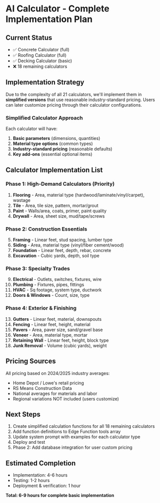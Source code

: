 # AI Calculator - Complete Implementation Plan

## Current Status
- ✅ Concrete Calculator (full)
- ✅ Roofing Calculator (full)
- ✅ Decking Calculator (basic)
- ❌ 18 remaining calculators

## Implementation Strategy

Due to the complexity of all 21 calculators, we'll implement them in **simplified versions** that use reasonable industry-standard pricing. Users can later customize pricing through their calculator configurations.

### Simplified Calculator Approach
Each calculator will have:
1. **Basic parameters** (dimensions, quantities)
2. **Material type options** (common types)
3. **Industry-standard pricing** (reasonable defaults)
4. **Key add-ons** (essential optional items)

## Calculator Implementation List

### Phase 1: High-Demand Calculators (Priority)
1. **Flooring** - Area, material type (hardwood/laminate/vinyl/carpet), wastage
2. **Tile** - Area, tile size, pattern, mortar/grout
3. **Paint** - Walls/area, coats, primer, paint quality
4. **Drywall** - Area, sheet size, mud/tape/screws

### Phase 2: Construction Essentials
5. **Framing** - Linear feet, stud spacing, lumber type
6. **Siding** - Area, material type (vinyl/fiber cement/wood)
7. **Foundation** - Linear feet, depth, rebar, concrete
8. **Excavation** - Cubic yards, depth, soil type

### Phase 3: Specialty Trades
9. **Electrical** - Outlets, switches, fixtures, wire
10. **Plumbing** - Fixtures, pipes, fittings
11. **HVAC** - Sq footage, system type, ductwork
12. **Doors & Windows** - Count, size, type

### Phase 4: Exterior & Finishing
13. **Gutters** - Linear feet, material, downspouts
14. **Fencing** - Linear feet, height, material
15. **Pavers** - Area, paver size, sand/gravel base
16. **Veneer** - Area, material type, mortar
17. **Retaining Wall** - Linear feet, height, block type
18. **Junk Removal** - Volume (cubic yards), weight

## Pricing Sources

All pricing based on 2024/2025 industry averages:
- Home Depot / Lowe's retail pricing
- RS Means Construction Data
- National averages for materials and labor
- Regional variations NOT included (users customize)

## Next Steps

1. Create simplified calculation functions for all 18 remaining calculators
2. Add function definitions to Edge Function tools array
3. Update system prompt with examples for each calculator type
4. Deploy and test
5. Phase 2: Add database integration for user custom pricing

## Estimated Completion
- Implementation: 4-6 hours
- Testing: 1-2 hours
- Deployment & verification: 1 hour

**Total: 6-9 hours for complete basic implementation**
